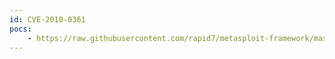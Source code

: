 ```yaml
---
id: CVE-2010-0361
pocs:
    - https://raw.githubusercontent.com/rapid7/metasploit-framework/master/modules/exploits/multi/http/sun_jsws_dav_options.rb
---
```

